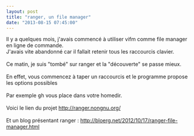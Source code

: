 ```yaml
---
layout: post
title: "ranger, un file manager"
date: "2013-08-15 07:45:00"
---
```

Il y a quelques mois, j'avais commencé à utiliser vifm comme file manager en ligne de commande.<br />J'avais vite abandonné car il fallait retenir tous les raccourcis clavier.<br /><br />Ce matin, je suis "tombé" sur ranger et la "découverte" se passe mieux. <br /><br />En effet, vous commencez à taper un raccourcis et le programme propose les options possibles <br /><br />Par exemple <kbd>g</kbd><kbd>h</kbd> vous place dans votre homedir.<br /><br />Voici le lien du projet <a href="http://ranger.nongnu.org/">http://ranger.nongnu.org/</a><br /><br />Et un blog présentant ranger : <a href="http://bloerg.net/2012/10/17/ranger-file-manager.html">http://bloerg.net/2012/10/17/ranger-file-manager.html</a>
